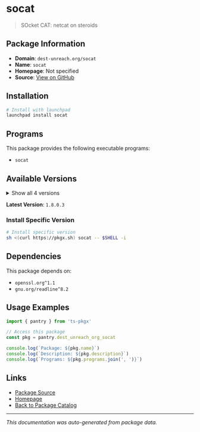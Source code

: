 # socat

> SOcket CAT: netcat on steroids

## Package Information

- **Domain**: `dest-unreach.org/socat`
- **Name**: `socat`
- **Homepage**: Not specified
- **Source**: [View on GitHub](https://github.com/pkgxdev/pantry/tree/main/projects/dest-unreach.org/socat/package.yml)

## Installation

```bash
# Install with launchpad
launchpad install socat
```

## Programs

This package provides the following executable programs:

- `socat`

## Available Versions

<details>
<summary>Show all 4 versions</summary>

- `1.8.0.3`, `1.8.0.2`, `1.8.0.1`, `1.8.0.0`

</details>

**Latest Version**: `1.8.0.3`

### Install Specific Version

```bash
# Install specific version
sh <(curl https://pkgx.sh) socat -- $SHELL -i
```

## Dependencies

This package depends on:

- `openssl.org^1.1`
- `gnu.org/readline^8.2`

## Usage Examples

```typescript
import { pantry } from 'ts-pkgx'

// Access this package
const pkg = pantry.dest_unreach_org_socat

console.log(`Package: ${pkg.name}`)
console.log(`Description: ${pkg.description}`)
console.log(`Programs: ${pkg.programs.join(', ')}`)
```

## Links

- [Package Source](https://github.com/pkgxdev/pantry/tree/main/projects/dest-unreach.org/socat/package.yml)
- [Homepage](#)
- [Back to Package Catalog](../package-catalog.md)

---

*This documentation was auto-generated from package data.*
